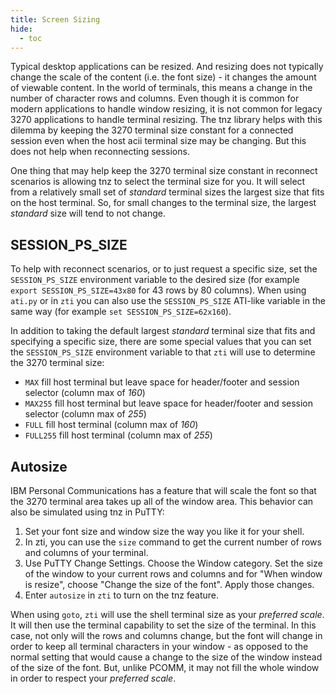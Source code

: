```yaml
---
title: Screen Sizing
hide:
  - toc
---
```


Typical desktop applications can be resized. And resizing does not typically change the scale of the content (i.e. the font size) - it changes the amount of viewable content. In the world of terminals, this means a change in the number of character rows and columns. Even though it is common for modern applications to handle window resizing, it is not common for legacy 3270 applications to handle terminal resizing. The tnz library helps with this dilemma by keeping the 3270 terminal size constant for a connected session even when the host acii terminal size may be changing. But this does not help when reconnecting sessions.

One thing that may help keep the 3270 terminal size constant in reconnect scenarios is allowing tnz to select the terminal size for you. It will select from a relatively small set of *standard* terminal sizes the largest size that fits on the host terminal. So, for small changes to the terminal size, the largest *standard* size will tend to not change.

## SESSION\_PS\_SIZE

To help with reconnect scenarios, or to just request a specific size, set the `SESSION_PS_SIZE` environment variable to the desired size (for example `export SESSION_PS_SIZE=43x80` for 43 rows by 80 columns). When using `ati.py` or in `zti` you can also use the `SESSION_PS_SIZE` ATI\-like variable in the same way (for example `set SESSION_PS_SIZE=62x160`).

In addition to taking the default largest *standard* terminal size that fits and specifying a specific size, there are some special values that you can set the `SESSION_PS_SIZE` environment variable to that `zti` will use to determine the 3270 terminal size:

*   `MAX` fill host terminal but leave space for header/footer and session selector (column max of *160*)
*   `MAX255` fill host terminal but leave space for header/footer and session selector (column max of *255*)
*   `FULL` fill host terminal (column max of *160*)
*   `FULL255` fill host terminal (column max of *255*)

## Autosize

IBM Personal Communications has a feature that will scale the font so that the 3270 terminal area takes up all of the window area. This behavior can also be simulated using tnz in PuTTY:

1.  Set your font size and window size the way you like it for your shell.
2.  In zti, you can use the `size` command to get the current number of rows and columns of your terminal.
3.  Use PuTTY Change Settings. Choose the Window category. Set the size of the window to your current rows and columns and for "When window is resize", choose "Change the size of the font". Apply those changes.
4.  Enter `autosize` in `zti` to turn on the tnz feature.

When using `goto`, `zti` will use the shell terminal size as your *preferred scale*. It will then use the terminal capability to set the size of the terminal. In this case, not only will the rows and columns change, but the font will change in order to keep all terminal characters in your window \- as opposed to the normal setting that would cause a change to the size of the window instead of the size of the font. But, unlike PCOMM, it may not fill the whole window in order to respect your *preferred scale*.
